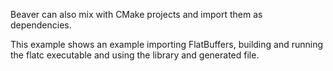 Beaver can also mix with CMake projects and import them as dependencies.

This example shows an example importing FlatBuffers, building and running the flatc executable and using the library and generated file.
